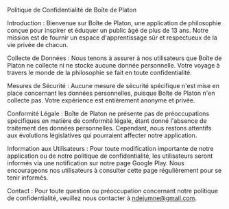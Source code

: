Politique de Confidentialité de Boîte de Platon

Introduction :
Bienvenue sur Boîte de Platon, une application de philosophie conçue pour inspirer et éduquer un public âgé de plus de 13 ans. Notre mission est de fournir un espace d'apprentissage sûr et respectueux de la vie privée de chacun.

Collecte de Données :
Nous tenons à assurer à nos utilisateurs que Boîte de Platon ne collecte ni ne stocke aucune donnée personnelle. Votre voyage à travers le monde de la philosophie se fait en toute confidentialité.

Mesures de Sécurité :
Aucune mesure de sécurité spécifique n'est mise en place concernant les données personnelles, puisque Boîte de Platon n'en collecte pas. Votre expérience est entièrement anonyme et privée.

Conformité Légale :
Boîte de Platon ne présente pas de préoccupations spécifiques en matière de conformité légale, étant donné l'absence de traitement des données personnelles. Cependant, nous restons attentifs aux évolutions législatives qui pourraient affecter notre application.

Information aux Utilisateurs :
Pour toute modification importante de notre application ou de notre politique de confidentialité, les utilisateurs seront informés via une notification sur notre page Google Play. Nous encourageons nos utilisateurs à consulter cette page régulièrement pour se tenir informés.

Contact :
Pour toute question ou préoccupation concernant notre politique de confidentialité, veuillez nous contacter à ndejumne@gmail.com.
